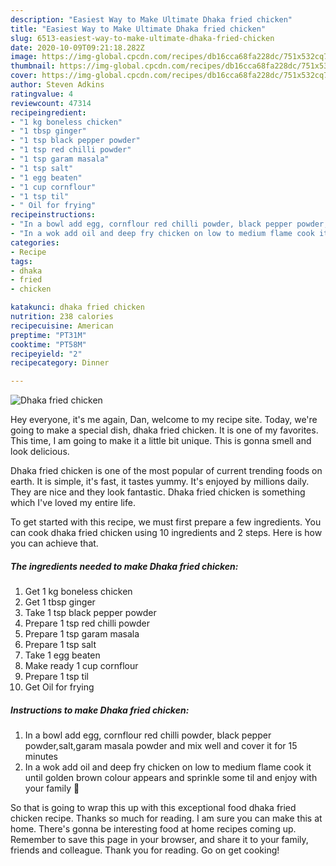 ```yaml
---
description: "Easiest Way to Make Ultimate Dhaka fried chicken"
title: "Easiest Way to Make Ultimate Dhaka fried chicken"
slug: 6513-easiest-way-to-make-ultimate-dhaka-fried-chicken
date: 2020-10-09T09:21:18.282Z
image: https://img-global.cpcdn.com/recipes/db16cca68fa228dc/751x532cq70/dhaka-fried-chicken-recipe-main-photo.jpg
thumbnail: https://img-global.cpcdn.com/recipes/db16cca68fa228dc/751x532cq70/dhaka-fried-chicken-recipe-main-photo.jpg
cover: https://img-global.cpcdn.com/recipes/db16cca68fa228dc/751x532cq70/dhaka-fried-chicken-recipe-main-photo.jpg
author: Steven Adkins
ratingvalue: 4
reviewcount: 47314
recipeingredient:
- "1 kg boneless chicken"
- "1 tbsp ginger"
- "1 tsp black pepper powder"
- "1 tsp red chilli powder"
- "1 tsp garam masala"
- "1 tsp salt"
- "1 egg beaten"
- "1 cup cornflour"
- "1 tsp til"
- " Oil for frying"
recipeinstructions:
- "In a bowl add egg, cornflour red chilli powder, black pepper powder,salt,garam masala powder and mix well and cover it for 15 minutes"
- "In a wok add oil and deep fry chicken on low to medium flame cook it until golden brown colour appears and sprinkle some til and enjoy with your family 🤗"
categories:
- Recipe
tags:
- dhaka
- fried
- chicken

katakunci: dhaka fried chicken 
nutrition: 238 calories
recipecuisine: American
preptime: "PT31M"
cooktime: "PT58M"
recipeyield: "2"
recipecategory: Dinner

---
```



![Dhaka fried chicken](https://img-global.cpcdn.com/recipes/db16cca68fa228dc/751x532cq70/dhaka-fried-chicken-recipe-main-photo.jpg)

Hey everyone, it's me again, Dan, welcome to my recipe site. Today, we're going to make a special dish, dhaka fried chicken. It is one of my favorites. This time, I am going to make it a little bit unique. This is gonna smell and look delicious.



Dhaka fried chicken is one of the most popular of current trending foods on earth. It is simple, it's fast, it tastes yummy. It's enjoyed by millions daily. They are nice and they look fantastic. Dhaka fried chicken is something which I've loved my entire life.


To get started with this recipe, we must first prepare a few ingredients. You can cook dhaka fried chicken using 10 ingredients and 2 steps. Here is how you can achieve that.

<!--inarticleads1-->

##### The ingredients needed to make Dhaka fried chicken:

1. Get 1 kg boneless chicken
1. Get 1 tbsp ginger
1. Take 1 tsp black pepper powder
1. Prepare 1 tsp red chilli powder
1. Prepare 1 tsp garam masala
1. Prepare 1 tsp salt
1. Take 1 egg beaten
1. Make ready 1 cup cornflour
1. Prepare 1 tsp til
1. Get  Oil for frying




<!--inarticleads2-->

##### Instructions to make Dhaka fried chicken:

1. In a bowl add egg, cornflour red chilli powder, black pepper powder,salt,garam masala powder and mix well and cover it for 15 minutes
1. In a wok add oil and deep fry chicken on low to medium flame cook it until golden brown colour appears and sprinkle some til and enjoy with your family 🤗




So that is going to wrap this up with this exceptional food dhaka fried chicken recipe. Thanks so much for reading. I am sure you can make this at home. There's gonna be interesting food at home recipes coming up. Remember to save this page in your browser, and share it to your family, friends and colleague. Thank you for reading. Go on get cooking!
